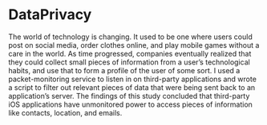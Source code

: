 # DataPrivacy
The world of technology is changing. It used to be one where users could post on social media, order clothes online, and play mobile games without a care in the world. As time progressed, companies eventually realized that they could collect small pieces of information from a user’s technological habits, and use that to form a profile of the user of some sort. I used a packet-monitoring service to listen in on third-party applications and wrote a script to filter out relevant pieces of data that were being sent back to an application’s server. The findings of this study concluded that third-party iOS applications have unmonitored power to access pieces of information like contacts, location, and emails.
